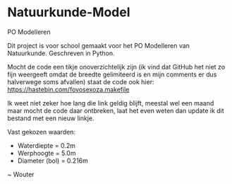 # Natuurkunde-Model
PO Modelleren

Dit project is voor school gemaakt voor het PO Modelleren van Natuurkunde.
Geschreven in Python.

Mocht de code een tikje onoverzichtelijk zijn (ik vind dat GitHub het niet zo fijn weergeeft omdat de breedte gelimiteerd is en mijn comments er dus halverwege soms afvallen) staat de code ook hier: https://hastebin.com/fovosexoza.makefile

Ik weet niet zeker hoe lang die link geldig blijft, meestal wel een maand maar mocht de code daar ontbreken, laat het even weten dan update ik dit bestand met een nieuw linkje.
 
Vast gekozen waarden:
- Waterdiepte = 0.2m
- Werphoogte = 5.0m
- Diameter (bol) = 0.216m
 
 ~ Wouter
